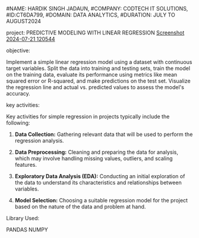 #NAME: HARDIK SINGH JADAUN,
#COMPANY: CODTECH IT SOLUTIONS,
#ID:CT6DA799,
#DOMAIN: DATA ANALYTICS,
#DURATION: JULY TO AUGUST2024

project: PREDICTIVE MODELING WITH LINEAR REGRESSION
[Screenshot 2024-07-21 120544](https://github.com/user-attachments/assets/162955d9-69bc-40ee-9ee9-fba15eaf266a)

objective:

Implement a simple linear regression model using a dataset with continuous
target variables. Split the data into training and testing sets, train the model on
the training data, evaluate its performance using metrics like mean squared
error or R-squared, and make predictions on the test set. Visualize the
regression line and actual vs. predicted values to assess the model's accuracy.

key activities:

Key activities for simple regression in projects typically include the following:

1. **Data Collection:** Gathering relevant data that will be used to perform the regression analysis.

2. **Data Preprocessing:** Cleaning and preparing the data for analysis, which may involve handling missing values, outliers, and scaling features.

3. **Exploratory Data Analysis (EDA):** Conducting an initial exploration of the data to understand its characteristics and relationships between variables.

4. **Model Selection:** Choosing a suitable regression model for the project based on the nature of the data and problem at hand.
  
 Library Used:

   PANDAS
   NUMPY


